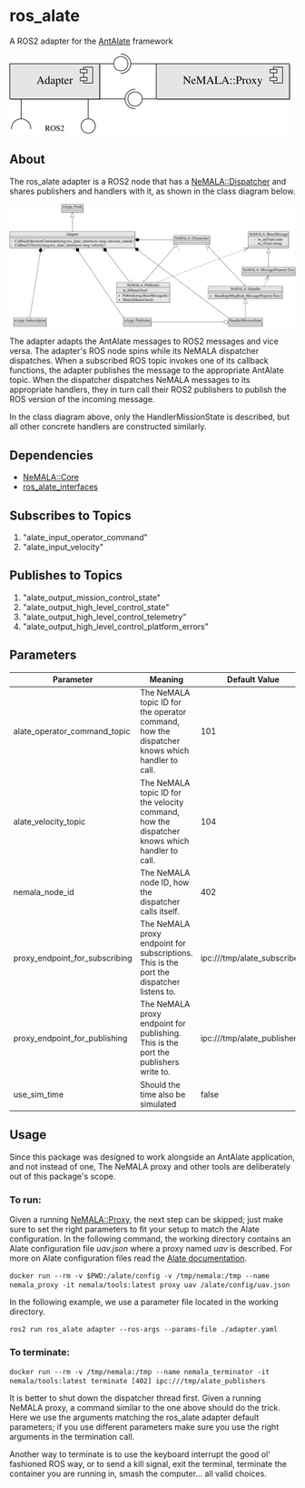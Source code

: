 # ros_alate

A ROS2 adapter for the [AntAlate](https://www.frontiersin.org/articles/10.3389/frobt.2021.719496/full) framework

![Component Diagram](doc/images/component_adapter.svg)

## About

The ros_alate adapter is a ROS2 node that has a [NeMALA::Dispatcher](https://gitlab.com/nemala/core/-/blob/master/doc/components.md) and shares publishers and handlers with it, as shown in the class diagram below.

![Class Diagram](doc/images/class_adapter.svg)

The adapter adapts the AntAlate messages to ROS2 messages and vice versa.
The adapter's ROS node spins while its NeMALA dispatcher dispatches.
When a subscribed ROS topic invokes one of its callback functions, the adapter publishes the message to the appropriate AntAlate topic.
When the dispatcher dispatches NeMALA messages to its appropriate handlers, they in turn call their ROS2 publishers to publish the ROS version of the incoming message.

In the class diagram above, only the HandlerMissionState is described, but all other concrete handlers are constructed similarly.

## Dependencies

* [NeMALA::Core](https://gitlab.com/nemala/core)
* [ros_alate_interfaces](https://github.com/MARS-Technion/ros_alate_interfaces)

## Subscribes to Topics

1. "alate_input_operator_command"
1. "alate_input_velocity"

## Publishes to Topics

1. "alate_output_mission_control_state"
1. "alate_output_high_level_control_state"
1. "alate_output_high_level_control_telemetry"
1. "alate_output_high_level_control_platform_errors"

## Parameters

| Parameter                     | Meaning		|Default Value	|	Remark	|
| ---------                     | ------------	| -------		|-------	|
| alate_operator_command_topic  | The NeMALA topic ID for the operator command, how the dispatcher knows which handler to call.  | 101 | Should match the NeMALA / Alate configuration. |
| alate_velocity_topic  | The NeMALA topic ID for the velocity command, how the dispatcher knows which handler to call.  | 104 |  Should match the NeMALA / Alate configuration. |
| nemala_node_id  | The NeMALA node ID, how the dispatcher calls itself.  | 402 |  Should match the NeMALA / Alate configuration. |
| proxy_endpoint_for_subscribing  | The NeMALA proxy endpoint for subscriptions. This is the port the dispatcher listens to.  | ipc:///tmp/alate_subscribers |  Should match the NeMALA / Alate configuration. |
| proxy_endpoint_for_publishing  | The NeMALA proxy endpoint for publishing. This is the port the publishers write to.  | ipc:///tmp/alate_publishers |  Should match the NeMALA / Alate configuration. |
| use_sim_time  	           | Should the time also be simulated	| false	|	See [ROS Clock](http://wiki.ros.org/Clock) |

## Usage

Since this package was designed to work alongside an AntAlate application, and not instead of one, The NeMALA proxy and other tools are deliberately out of this package's scope.

### To run:

Given a running [NeMALA::Proxy](https://gitlab.com/nemala/core/-/blob/master/doc/components.md), the next step can be skipped; just make sure to set the right parameters to fit your setup to match the Alate configuration.
In the following command, the working directory contains an Alate configuration file *uav.json* where a proxy named *uav* is described.
For more on Alate configuration files read the [Alate documentation](https://gitlab.com/nemala/alate/-/blob/master/doc/using.md#config).

```console
docker run --rm -v $PWD:/alate/config -v /tmp/nemala:/tmp --name nemala_proxy -it nemala/tools:latest proxy uav /alate/config/uav.json
```

In the following example, we use a parameter file located in the working directory.

```console
ros2 run ros_alate adapter --ros-args --params-file ./adapter.yaml
```

### To terminate:

```console
docker run --rm -v /tmp/nemala:/tmp --name nemala_terminator -it nemala/tools:latest terminate [402] ipc:///tmp/alate_publishers
```

It is better to shut down the dispatcher thread first. Given a running NeMALA proxy, a command similar to the one above should do the trick.
Here we use the arguments matching the ros_alate adapter default parameters; if you use different parameters make sure you use the right arguments in the termination call.

Another way to terminate is to use the keyboard interrupt the good ol' fashioned ROS way, or to send a kill signal, exit the terminal, terminate the container you are running in, smash the computer... all valid choices.

